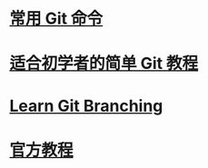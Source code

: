 # [常用 Git 命令](./git_cmd.md)

# [适合初学者的简单 Git 教程](./git-tutorial-001.md)

# [Learn Git Branching](https://learngitbranching.js.org/?locale=zh_CN)

# [官方教程](./git_doc.md)